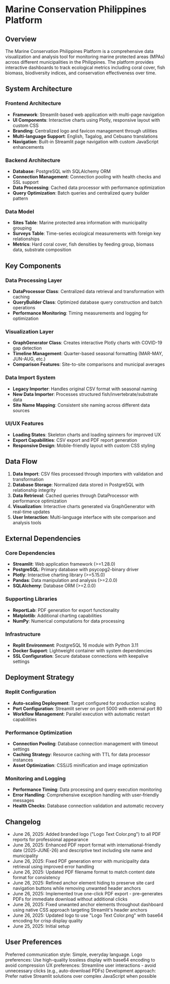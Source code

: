 # Marine Conservation Philippines Platform

## Overview
The Marine Conservation Philippines Platform is a comprehensive data visualization and analysis tool for monitoring marine protected areas (MPAs) across different municipalities in the Philippines. The platform provides interactive dashboards to track ecological metrics including coral cover, fish biomass, biodiversity indices, and conservation effectiveness over time.

## System Architecture

### Frontend Architecture
- **Framework**: Streamlit-based web application with multi-page navigation
- **UI Components**: Interactive charts using Plotly, responsive layout with custom CSS
- **Branding**: Centralized logo and favicon management through utilities
- **Multi-language Support**: English, Tagalog, and Cebuano translations
- **Navigation**: Built-in Streamlit page navigation with custom JavaScript enhancements

### Backend Architecture
- **Database**: PostgreSQL with SQLAlchemy ORM
- **Connection Management**: Connection pooling with health checks and SSL support
- **Data Processing**: Cached data processor with performance optimization
- **Query Optimization**: Batch queries and centralized query builder pattern

### Data Model
- **Sites Table**: Marine protected area information with municipality grouping
- **Surveys Table**: Time-series ecological measurements with foreign key relationships
- **Metrics**: Hard coral cover, fish densities by feeding group, biomass data, substrate composition

## Key Components

### Data Processing Layer
- **DataProcessor Class**: Centralized data retrieval and transformation with caching
- **QueryBuilder Class**: Optimized database query construction and batch operations
- **Performance Monitoring**: Timing measurements and logging for optimization

### Visualization Layer
- **GraphGenerator Class**: Creates interactive Plotly charts with COVID-19 gap detection
- **Timeline Management**: Quarter-based seasonal formatting (MAR-MAY, JUN-AUG, etc.)
- **Comparison Features**: Site-to-site comparisons and municipal averages

### Data Import System
- **Legacy Importer**: Handles original CSV format with seasonal naming
- **New Data Importer**: Processes structured fish/invertebrate/substrate data
- **Site Name Mapping**: Consistent site naming across different data sources

### UI/UX Features
- **Loading States**: Skeleton charts and loading spinners for improved UX
- **Export Capabilities**: CSV export and PDF report generation
- **Responsive Design**: Mobile-friendly layout with custom CSS styling

## Data Flow

1. **Data Import**: CSV files processed through importers with validation and transformation
2. **Database Storage**: Normalized data stored in PostgreSQL with relationship integrity
3. **Data Retrieval**: Cached queries through DataProcessor with performance optimization
4. **Visualization**: Interactive charts generated via GraphGenerator with real-time updates
5. **User Interaction**: Multi-language interface with site comparison and analysis tools

## External Dependencies

### Core Dependencies
- **Streamlit**: Web application framework (>=1.28.0)
- **PostgreSQL**: Primary database with psycopg2-binary driver
- **Plotly**: Interactive charting library (>=5.15.0)
- **Pandas**: Data manipulation and analysis (>=2.0.0)
- **SQLAlchemy**: Database ORM (>=2.0.0)

### Supporting Libraries
- **ReportLab**: PDF generation for export functionality
- **Matplotlib**: Additional charting capabilities
- **NumPy**: Numerical computations for data processing

### Infrastructure
- **Replit Environment**: PostgreSQL 16 module with Python 3.11
- **Docker Support**: Lightweight container with system dependencies
- **SSL Configuration**: Secure database connections with keepalive settings

## Deployment Strategy

### Replit Configuration
- **Auto-scaling Deployment**: Target configured for production scaling
- **Port Configuration**: Streamlit server on port 5000 with external port 80
- **Workflow Management**: Parallel execution with automatic restart capabilities

### Performance Optimization
- **Connection Pooling**: Database connection management with timeout settings
- **Caching Strategy**: Resource caching with TTL for data processor instances
- **Asset Optimization**: CSS/JS minification and image optimization

### Monitoring and Logging
- **Performance Timing**: Data processing and query execution monitoring
- **Error Handling**: Comprehensive exception handling with user-friendly messages
- **Health Checks**: Database connection validation and automatic recovery

## Changelog
- June 26, 2025: Added branded logo ("Logo Text Color.png") to all PDF reports for professional appearance
- June 26, 2025: Enhanced PDF report format with international-friendly date (2025-JUNE-26) and descriptive text including site name and municipality
- June 26, 2025: Fixed PDF generation error with municipality data retrieval using improved error handling
- June 26, 2025: Updated PDF filename format to match content date format for consistency
- June 26, 2025: Refined anchor element hiding to preserve site card navigation buttons while removing unwanted header anchors
- June 26, 2025: Implemented true one-click PDF export - pre-generates PDFs for immediate download without additional clicks
- June 26, 2025: Fixed unwanted anchor elements throughout dashboard using native CSS approach targeting Streamlit's header anchors
- June 26, 2025: Updated logo to use "Logo Text Color.png" with base64 encoding for crisp display quality
- June 25, 2025: Initial setup

## User Preferences

Preferred communication style: Simple, everyday language.
Logo preferences: Use high-quality lossless display with base64 encoding to avoid compression
UX preferences: Streamline user interactions - avoid unnecessary clicks (e.g., auto-download PDFs)
Development approach: Prefer native Streamlit solutions over complex JavaScript when possible